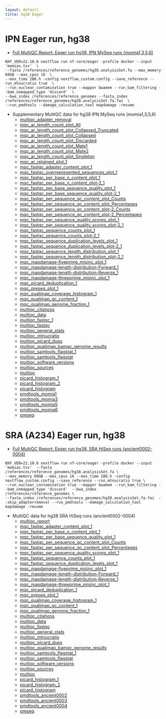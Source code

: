```yaml
---
layout: default
title: hg38 Eager
---
```


# IPN Eager run, hg38
- [Full MultiQC Report: Eager run hg38, IPN MySeq runs (momia1,3,5,6)](eager_hg38/ipn/multiqc_report.html)
```
NXF_VER=22.10.6 nextflow run nf-core/eager -profile docker --input 'momias.tsv'  \
--fasta /references/reference_genomes/hg38.analysisSet.fa --max_memory 60GB --max_cpus 16  \
--max_time 288.h -config nextflow_custom.config --save_reference --run_mtnucratio true  \ 
--run_nuclear_contamination true --mapper bwamem --run_bam_filtering --bam_unmapped_type 'discard'  \
--bwa_index /references/reference_genomes --fasta_index /references/reference_genomes/hg38.analysisSet.fa.fai  \
--run_pmdtools --damage_calculation_tool mapdamage -resume
```
- Supplementary MultiQC data for hg38 IPN MySeq runs (momia1,3,5,6)
  - [multiqc_adapter_removal](eager_hg38/ipn/multiqc_data/multiqc_adapter_removal.txt)
  - [mqc_ar_length_count_plot_All](eager_hg38/ipn/multiqc_data/mqc_ar_length_count_plot_All.txt)
  - [mqc_ar_length_count_plot_Collapsed_Truncated](eager_hg38/ipn/multiqc_data/mqc_ar_length_count_plot_Collapsed_Truncated.txt)
  - [mqc_ar_length_count_plot_Collapsed](eager_hg38/ipn/multiqc_data/mqc_ar_length_count_plot_Collapsed.txt)
  - [mqc_ar_length_count_plot_Discarded](eager_hg38/ipn/multiqc_data/mqc_ar_length_count_plot_Discarded.txt)
  - [mqc_ar_length_count_plot_Mate1](eager_hg38/ipn/multiqc_data/mqc_ar_length_count_plot_Mate1.txt)
  - [mqc_ar_length_count_plot_Mate2](eager_hg38/ipn/multiqc_data/mqc_ar_length_count_plot_Mate2.txt)
  - [mqc_ar_length_count_plot_Singleton](eager_hg38/ipn/multiqc_data/mqc_ar_length_count_plot_Singleton.txt)
  - [mqc_ar_retained_plot_1](eager_hg38/ipn/multiqc_data/mqc_ar_retained_plot_1.txt)
  - [mqc_fastqc_adapter_content_plot_1](eager_hg38/ipn/multiqc_data/mqc_fastqc_adapter_content_plot_1.txt)
  - [mqc_fastqc_overrepresented_sequences_plot_1](eager_hg38/ipn/multiqc_data/mqc_fastqc_overrepresented_sequences_plot_1.txt)
  - [mqc_fastqc_per_base_n_content_plot_1](eager_hg38/ipn/multiqc_data/mqc_fastqc_per_base_n_content_plot_1.txt)
  - [mqc_fastqc_per_base_n_content_plot-2_1](eager_hg38/ipn/multiqc_data/mqc_fastqc_per_base_n_content_plot-2_1.txt)
  - [mqc_fastqc_per_base_sequence_quality_plot_1](eager_hg38/ipn/multiqc_data/mqc_fastqc_per_base_sequence_quality_plot_1.txt)
  - [mqc_fastqc_per_base_sequence_quality_plot-2_1](eager_hg38/ipn/multiqc_data/mqc_fastqc_per_base_sequence_quality_plot-2_1.txt)
  - [mqc_fastqc_per_sequence_gc_content_plot_Counts](eager_hg38/ipn/multiqc_data/mqc_fastqc_per_sequence_gc_content_plot_Counts.txt)
  - [mqc_fastqc_per_sequence_gc_content_plot_Percentages](eager_hg38/ipn/multiqc_data/mqc_fastqc_per_sequence_gc_content_plot_Percentages.txt)
  - [mqc_fastqc_per_sequence_gc_content_plot-2_Counts](eager_hg38/ipn/multiqc_data/mqc_fastqc_per_sequence_gc_content_plot-2_Counts.txt)
  - [mqc_fastqc_per_sequence_gc_content_plot-2_Percentages](eager_hg38/ipn/multiqc_data/mqc_fastqc_per_sequence_gc_content_plot-2_Percentages.txt)
  - [mqc_fastqc_per_sequence_quality_scores_plot_1](eager_hg38/ipn/multiqc_data/mqc_fastqc_per_sequence_quality_scores_plot_1.txt)
  - [mqc_fastqc_per_sequence_quality_scores_plot-2_1](eager_hg38/ipn/multiqc_data/mqc_fastqc_per_sequence_quality_scores_plot-2_1.txt)
  - [mqc_fastqc_sequence_counts_plot_1](eager_hg38/ipn/multiqc_data/mqc_fastqc_sequence_counts_plot_1.txt)
  - [mqc_fastqc_sequence_counts_plot-2_1](eager_hg38/ipn/multiqc_data/mqc_fastqc_sequence_counts_plot-2_1.txt)
  - [mqc_fastqc_sequence_duplication_levels_plot_1](eager_hg38/ipn/multiqc_data/mqc_fastqc_sequence_duplication_levels_plot_1.txt)
  - [mqc_fastqc_sequence_duplication_levels_plot-2_1](eager_hg38/ipn/multiqc_data/mqc_fastqc_sequence_duplication_levels_plot-2_1.txt)
  - [mqc_fastqc_sequence_length_distribution_plot_1](eager_hg38/ipn/multiqc_data/mqc_fastqc_sequence_length_distribution_plot_1.txt)
  - [mqc_fastqc_sequence_length_distribution_plot-2_1](eager_hg38/ipn/multiqc_data/mqc_fastqc_sequence_length_distribution_plot-2_1.txt)
  - [mqc_mapdamage-fiveprime_misinc_plot_1](eager_hg38/ipn/multiqc_data/mqc_mapdamage-fiveprime_misinc_plot_1.txt)
  - [mqc_mapdamage-length-distribution-Forward_1](eager_hg38/ipn/multiqc_data/mqc_mapdamage-length-distribution-Forward_1.txt)
  - [mqc_mapdamage-length-distribution-Reverse_1](eager_hg38/ipn/multiqc_data/mqc_mapdamage-length-distribution-Reverse_1.txt)
  - [mqc_mapdamage-threeprime_misinc_plot_1](eager_hg38/ipn/multiqc_data/mqc_mapdamage-threeprime_misinc_plot_1.txt)
  - [mqc_picard_deduplication_1](eager_hg38/ipn/multiqc_data/mqc_picard_deduplication_1.txt)
  - [mqc_preseq_plot_1](eager_hg38/ipn/multiqc_data/mqc_preseq_plot_1.txt)
  - [mqc_qualimap_coverage_histogram_1](eager_hg38/ipn/multiqc_data/mqc_qualimap_coverage_histogram_1.txt)
  - [mqc_qualimap_gc_content_1](eager_hg38/ipn/multiqc_data/mqc_qualimap_gc_content_1.txt)
  - [mqc_qualimap_genome_fraction_1](eager_hg38/ipn/multiqc_data/mqc_qualimap_genome_fraction_1.txt)
  - [multiqc_citations](eager_hg38/ipn/multiqc_data/multiqc_citations.txt)
  - [multiqc_data](eager_hg38/ipn/multiqc_data/multiqc_data.json)
  - [multiqc_fastqc_1](eager_hg38/ipn/multiqc_data/multiqc_fastqc_1.txt)
  - [multiqc_fastqc](eager_hg38/ipn/multiqc_data/multiqc_fastqc.txt)
  - [multiqc_general_stats](eager_hg38/ipn/multiqc_data/multiqc_general_stats.txt)
  - [multiqc_mtnucratio](eager_hg38/ipn/multiqc_data/multiqc_mtnucratio.txt)
  - [multiqc_picard_dups](eager_hg38/ipn/multiqc_data/multiqc_picard_dups.txt)
  - [multiqc_qualimap_bamqc_genome_results](eager_hg38/ipn/multiqc_data/multiqc_qualimap_bamqc_genome_results.txt)
  - [multiqc_samtools_flagstat_1](eager_hg38/ipn/multiqc_data/multiqc_samtools_flagstat_1.txt)
  - [multiqc_samtools_flagstat](eager_hg38/ipn/multiqc_data/multiqc_samtools_flagstat.txt)
  - [multiqc_software_versions](eager_hg38/ipn/multiqc_data/multiqc_software_versions.txt)
  - [multiqc_sources](eager_hg38/ipn/multiqc_data/multiqc_sources.txt)
  - [multiqc](eager_hg38/ipn/multiqc_data/multiqc.log)
  - [picard_histogram_1](eager_hg38/ipn/multiqc_data/picard_histogram_1.txt)
  - [picard_histogram_2](eager_hg38/ipn/multiqc_data/picard_histogram_2.txt)
  - [picard_histogram](eager_hg38/ipn/multiqc_data/picard_histogram.txt)
  - [pmdtools_momia1](eager_hg38/ipn/multiqc_data/momia1.cpg.range.10.txt)
  - [pmdtools_momia3](eager_hg38/ipn/multiqc_data/momia3.cpg.range.10.txt)
  - [pmdtools_momia5](eager_hg38/ipn/multiqc_data/momia5.cpg.range.10.txt)
  - [pmdtools_momia6](eager_hg38/ipn/multiqc_data/momia6.cpg.range.10.txt)
  - [preseq](eager_hg38/ipn/multiqc_data/preseq.txt)

# SRA (A234) Eager run, hg38
- [Full MultiQC Report: Eager run hg38, SRA HiSeq runs (ancient0002-0004)](eager_hg38/a234/multiqc_report.html)
```
NXF_VER=22.10.6 nextflow run nf-core/eager -profile docker --input 'momias.tsv'  --fasta /references/reference_genomes/hg38.analysisSet.fa \
--max_memory 60GB --max_cpus 16 --max_time 288.h -config nextflow_custom.config --save_reference --run_mtnucratio true \
--run_nuclear_contamination true --mapper bwamem --run_bam_filtering --bam_unmapped_type 'discard'  --bwa_index /references/reference_genomes \
--fasta_index /references/reference_genomes/hg38.analysisSet.fa.fai  --skip_adapterremoval --run_pmdtools --damage_calculation_tool mapdamage -resume
```

- MultiQC data for hg38 SRA HiSeq runs (ancient0002-0004)
  - [multiqc_report](eager_hg38/a234/multiqc_report.html)
  - [mqc_fastqc_adapter_content_plot_1](eager_hg38/a234/multiqc_data/mqc_fastqc_adapter_content_plot_1.txt)
  - [mqc_fastqc_per_base_n_content_plot_1](eager_hg38/a234/multiqc_data/mqc_fastqc_per_base_n_content_plot_1.txt)
  - [mqc_fastqc_per_base_sequence_quality_plot_1](eager_hg38/a234/multiqc_data/mqc_fastqc_per_base_sequence_quality_plot_1.txt)
  - [mqc_fastqc_per_sequence_gc_content_plot_Counts](eager_hg38/a234/multiqc_data/mqc_fastqc_per_sequence_gc_content_plot_Counts.txt)
  - [mqc_fastqc_per_sequence_gc_content_plot_Percentages](eager_hg38/a234/multiqc_data/mqc_fastqc_per_sequence_gc_content_plot_Percentages.txt)
  - [mqc_fastqc_per_sequence_quality_scores_plot_1](eager_hg38/a234/multiqc_data/mqc_fastqc_per_sequence_quality_scores_plot_1.txt)
  - [mqc_fastqc_sequence_counts_plot_1](eager_hg38/a234/multiqc_data/mqc_fastqc_sequence_counts_plot_1.txt)
  - [mqc_fastqc_sequence_duplication_levels_plot_1](eager_hg38/a234/multiqc_data/mqc_fastqc_sequence_duplication_levels_plot_1.txt)
  - [mqc_mapdamage-fiveprime_misinc_plot_1](eager_hg38/a234/multiqc_data/mqc_mapdamage-fiveprime_misinc_plot_1.txt)
  - [mqc_mapdamage-length-distribution-Forward_1](eager_hg38/a234/multiqc_data/mqc_mapdamage-length-distribution-Forward_1.txt)
  - [mqc_mapdamage-length-distribution-Reverse_1](eager_hg38/a234/multiqc_data/mqc_mapdamage-length-distribution-Reverse_1.txt)
  - [mqc_mapdamage-threeprime_misinc_plot_1](eager_hg38/a234/multiqc_data/mqc_mapdamage-threeprime_misinc_plot_1.txt)
  - [mqc_picard_deduplication_1](eager_hg38/a234/multiqc_data/mqc_picard_deduplication_1.txt)
  - [mqc_preseq_plot_1](eager_hg38/a234/multiqc_data/mqc_preseq_plot_1.txt)
  - [mqc_qualimap_coverage_histogram_1](eager_hg38/a234/multiqc_data/mqc_qualimap_coverage_histogram_1.txt)
  - [mqc_qualimap_gc_content_1](eager_hg38/a234/multiqc_data/mqc_qualimap_gc_content_1.txt)
  - [mqc_qualimap_genome_fraction_1](eager_hg38/a234/multiqc_data/mqc_qualimap_genome_fraction_1.txt)
  - [multiqc_citations](eager_hg38/a234/multiqc_data/multiqc_citations.txt)
  - [multiqc_data](eager_hg38/a234/multiqc_data/multiqc_data.json.zip)
  - [multiqc_fastqc](eager_hg38/a234/multiqc_data/multiqc_fastqc.txt)
  - [multiqc_general_stats](eager_hg38/a234/multiqc_data/multiqc_general_stats.txt)
  - [multiqc_mtnucratio](eager_hg38/a234/multiqc_data/multiqc_mtnucratio.txt)
  - [multiqc_picard_dups](eager_hg38/a234/multiqc_data/multiqc_picard_dups.txt)
  - [multiqc_qualimap_bamqc_genome_results](eager_hg38/a234/multiqc_data/multiqc_qualimap_bamqc_genome_results.txt)
  - [multiqc_samtools_flagstat_1](eager_hg38/a234/multiqc_data/multiqc_samtools_flagstat_1.txt)
  - [multiqc_samtools_flagstat](eager_hg38/a234/multiqc_data/multiqc_samtools_flagstat.txt.)
  - [multiqc_software_versions](eager_hg38/a234/multiqc_data/multiqc_software_versions.txt)
  - [multiqc_sources](eager_hg38/a234/multiqc_data/multiqc_sources.txt)
  - [multiqc](eager_hg38/a234/multiqc_data/multiqc.log)
  - [picard_histogram_1](eager_hg38/a234/multiqc_data/picard_histogram_1.txt)
  - [picard_histogram_2](eager_hg38/a234/multiqc_data/picard_histogram_2.txt)
  - [picard_histogram](eager_hg38/a234/multiqc_data/picard_histogram.txt)
  - [pmdtools_ancient0002](eager_hg38/a234/multiqc_data/ancient0002.cpg.range.10.txt)
  - [pmdtools_ancient0003](eager_hg38/a234/multiqc_data/ancient0003.cpg.range.10.txt)
  - [pmdtools_ancient0004](eager_hg38/a234/multiqc_data/ancient0004.cpg.range.10.txt)
  - [preseq](eager_hg38/a234/multiqc_data/preseq.txt)
